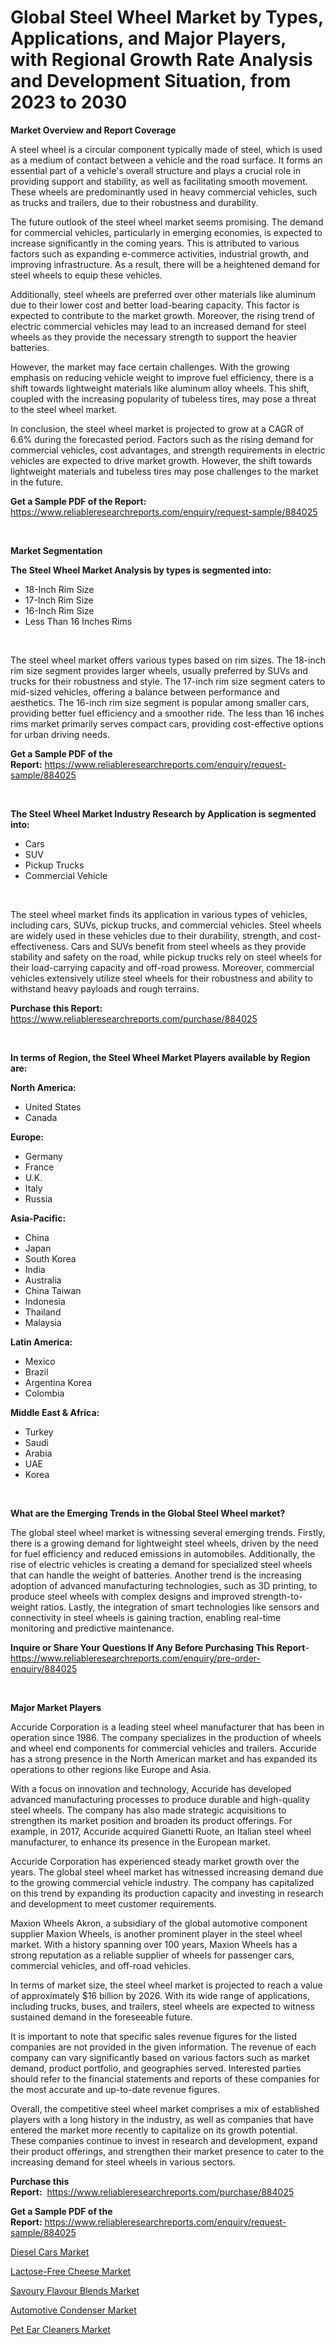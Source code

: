 <p><h1>Global Steel Wheel Market by Types, Applications, and Major Players, with Regional Growth Rate Analysis and Development Situation, from 2023 to 2030</h1></p><p><strong>Market Overview and Report Coverage</strong></p>
<p><p>A steel wheel is a circular component typically made of steel, which is used as a medium of contact between a vehicle and the road surface. It forms an essential part of a vehicle's overall structure and plays a crucial role in providing support and stability, as well as facilitating smooth movement. These wheels are predominantly used in heavy commercial vehicles, such as trucks and trailers, due to their robustness and durability.</p><p>The future outlook of the steel wheel market seems promising. The demand for commercial vehicles, particularly in emerging economies, is expected to increase significantly in the coming years. This is attributed to various factors such as expanding e-commerce activities, industrial growth, and improving infrastructure. As a result, there will be a heightened demand for steel wheels to equip these vehicles.</p><p>Additionally, steel wheels are preferred over other materials like aluminum due to their lower cost and better load-bearing capacity. This factor is expected to contribute to the market growth. Moreover, the rising trend of electric commercial vehicles may lead to an increased demand for steel wheels as they provide the necessary strength to support the heavier batteries.</p><p>However, the market may face certain challenges. With the growing emphasis on reducing vehicle weight to improve fuel efficiency, there is a shift towards lightweight materials like aluminum alloy wheels. This shift, coupled with the increasing popularity of tubeless tires, may pose a threat to the steel wheel market.</p><p>In conclusion, the steel wheel market is projected to grow at a CAGR of 6.6% during the forecasted period. Factors such as the rising demand for commercial vehicles, cost advantages, and strength requirements in electric vehicles are expected to drive market growth. However, the shift towards lightweight materials and tubeless tires may pose challenges to the market in the future.</p></p>
<p><strong>Get a Sample PDF of the Report:</strong> <a href="https://www.reliableresearchreports.com/enquiry/request-sample/884025">https://www.reliableresearchreports.com/enquiry/request-sample/884025</a></p>
<p>&nbsp;</p>
<p><strong>Market Segmentation</strong></p>
<p><strong>The Steel Wheel Market Analysis by types is segmented into:</strong></p>
<p><ul><li>18-Inch Rim Size</li><li>17-Inch Rim Size</li><li>16-Inch Rim Size</li><li>Less Than 16 Inches Rims</li></ul></p>
<p>&nbsp;</p>
<p><p>The steel wheel market offers various types based on rim sizes. The 18-inch rim size segment provides larger wheels, usually preferred by SUVs and trucks for their robustness and style. The 17-inch rim size segment caters to mid-sized vehicles, offering a balance between performance and aesthetics. The 16-inch rim size segment is popular among smaller cars, providing better fuel efficiency and a smoother ride. The less than 16 inches rims market primarily serves compact cars, providing cost-effective options for urban driving needs.</p></p>
<p><strong>Get a Sample PDF of the Report:</strong>&nbsp;<a href="https://www.reliableresearchreports.com/enquiry/request-sample/884025">https://www.reliableresearchreports.com/enquiry/request-sample/884025</a></p>
<p>&nbsp;</p>
<p><strong>The Steel Wheel Market Industry Research by Application is segmented into:</strong></p>
<p><ul><li>Cars</li><li>SUV</li><li>Pickup Trucks</li><li>Commercial Vehicle</li></ul></p>
<p>&nbsp;</p>
<p><p>The steel wheel market finds its application in various types of vehicles, including cars, SUVs, pickup trucks, and commercial vehicles. Steel wheels are widely used in these vehicles due to their durability, strength, and cost-effectiveness. Cars and SUVs benefit from steel wheels as they provide stability and safety on the road, while pickup trucks rely on steel wheels for their load-carrying capacity and off-road prowess. Moreover, commercial vehicles extensively utilize steel wheels for their robustness and ability to withstand heavy payloads and rough terrains.</p></p>
<p><strong>Purchase this Report:</strong>&nbsp; <a href="https://www.reliableresearchreports.com/purchase/884025">https://www.reliableresearchreports.com/purchase/884025</a></p>
<p>&nbsp;</p>
<p><strong>In terms of Region, the Steel Wheel Market Players available by Region are:</strong></p>
<p>
    <p> <strong> North America: </strong>
        <ul>
            <li>United States</li>
            <li>Canada</li>
        </ul>
        </p> 
    <p> <strong> Europe: </strong>
        <ul>
            <li>Germany</li>
            <li>France</li>
            <li>U.K.</li>
            <li>Italy</li>
            <li>Russia</li>
        </ul>
        </p> 
    <p> <strong> Asia-Pacific: </strong>
        <ul>
            <li>China</li>
            <li>Japan</li>
            <li>South Korea</li>
            <li>India</li>
            <li>Australia</li>
            <li>China Taiwan</li>
            <li>Indonesia</li>
            <li>Thailand</li>
            <li>Malaysia</li>
        </ul>
        </p> 
    <p> <strong> Latin America: </strong>
        <ul>
            <li>Mexico</li>
            <li>Brazil</li>
            <li>Argentina Korea</li>
            <li>Colombia</li>
        </ul>
        </p> 
    <p> <strong> Middle East & Africa: </strong>
        <ul>
            <li>Turkey</li>
            <li>Saudi</li>
            <li>Arabia</li>
            <li>UAE</li>
            <li>Korea</li>
        </ul>
    </p>
    </p>
<p>&nbsp;</p>
<p><strong>What are the Emerging Trends in the Global Steel Wheel market?</strong></p>
<p><p>The global steel wheel market is witnessing several emerging trends. Firstly, there is a growing demand for lightweight steel wheels, driven by the need for fuel efficiency and reduced emissions in automobiles. Additionally, the rise of electric vehicles is creating a demand for specialized steel wheels that can handle the weight of batteries. Another trend is the increasing adoption of advanced manufacturing technologies, such as 3D printing, to produce steel wheels with complex designs and improved strength-to-weight ratios. Lastly, the integration of smart technologies like sensors and connectivity in steel wheels is gaining traction, enabling real-time monitoring and predictive maintenance.</p></p>
<p><strong>Inquire or Share Your Questions If Any Before Purchasing This Report</strong>- <a href="https://www.reliableresearchreports.com/enquiry/pre-order-enquiry/884025">https://www.reliableresearchreports.com/enquiry/pre-order-enquiry/884025</a></p>
<p>&nbsp;</p>
<p><strong>Major Market Players</strong></p>
<p><p>Accuride Corporation is a leading steel wheel manufacturer that has been in operation since 1986. The company specializes in the production of wheels and wheel end components for commercial vehicles and trailers. Accuride has a strong presence in the North American market and has expanded its operations to other regions like Europe and Asia.</p><p>With a focus on innovation and technology, Accuride has developed advanced manufacturing processes to produce durable and high-quality steel wheels. The company has also made strategic acquisitions to strengthen its market position and broaden its product offerings. For example, in 2017, Accuride acquired Gianetti Ruote, an Italian steel wheel manufacturer, to enhance its presence in the European market.</p><p>Accuride Corporation has experienced steady market growth over the years. The global steel wheel market has witnessed increasing demand due to the growing commercial vehicle industry. The company has capitalized on this trend by expanding its production capacity and investing in research and development to meet customer requirements.</p><p>Maxion Wheels Akron, a subsidiary of the global automotive component supplier Maxion Wheels, is another prominent player in the steel wheel market. With a history spanning over 100 years, Maxion Wheels has a strong reputation as a reliable supplier of wheels for passenger cars, commercial vehicles, and off-road vehicles.</p><p>In terms of market size, the steel wheel market is projected to reach a value of approximately $16 billion by 2026. With its wide range of applications, including trucks, buses, and trailers, steel wheels are expected to witness sustained demand in the foreseeable future.</p><p>It is important to note that specific sales revenue figures for the listed companies are not provided in the given information. The revenue of each company can vary significantly based on various factors such as market demand, product portfolio, and geographies served. Interested parties should refer to the financial statements and reports of these companies for the most accurate and up-to-date revenue figures.</p><p>Overall, the competitive steel wheel market comprises a mix of established players with a long history in the industry, as well as companies that have entered the market more recently to capitalize on its growth potential. These companies continue to invest in research and development, expand their product offerings, and strengthen their market presence to cater to the increasing demand for steel wheels in various sectors.</p></p>
<p><strong>Purchase this Report:</strong>&nbsp;&nbsp;<a href="https://www.reliableresearchreports.com/purchase/884025">https://www.reliableresearchreports.com/purchase/884025</a></p>
<p></p>
<p><strong>Get a Sample PDF of the Report:</strong>&nbsp;<a href="https://www.reliableresearchreports.com/enquiry/request-sample/884025">https://www.reliableresearchreports.com/enquiry/request-sample/884025</a></p>
<p><p><a href="https://github.com/rahu1506/Market-Research-Report-List-1/blob/main/diesel-cars-market.md">Diesel Cars Market</a></p><p><a href="https://www.linkedin.com/pulse/lactose-free-cheese-market-size-share-global-analysis-report-udpbf/">Lactose-Free Cheese Market</a></p><p><a href="https://www.linkedin.com/pulse/savoury-flavour-blends-market-size-growth-forecast-from-jlyqf/">Savoury Flavour Blends Market</a></p><p><a href="https://github.com/aasishrp01/Market-Research-Report-List-1/blob/main/automotive-condenser-market.md">Automotive Condenser Market</a></p><p><a href="https://medium.com/@graycehuels/pet-ear-cleaners-market-comprehensive-assessment-by-type-application-and-geography-b21bbbc00233">Pet Ear Cleaners Market</a></p></p>